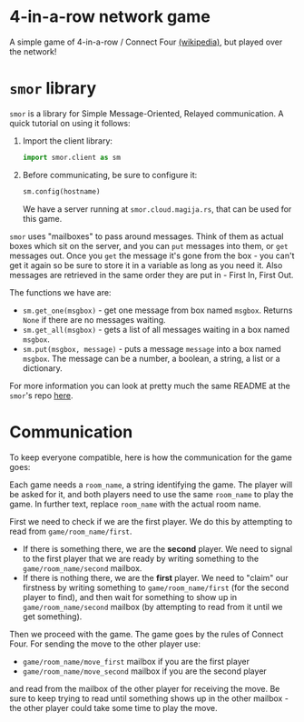 # 4-in-a-row network game

A simple game of 4-in-a-row / Connect Four [(wikipedia)](https://en.wikipedia.org/wiki/Connect_Four), but played over the network!

# `smor` library

`smor` is a library for Simple Message-Oriented, Relayed communication. A quick tutorial on using it follows:

1. Import the client library:
    ```py
    import smor.client as sm
    ```

2. Before communicating, be sure to configure it:
    ```py
    sm.config(hostname)
    ```

    We have a server running at `smor.cloud.magija.rs`, that can be used for this game.

`smor` uses "mailboxes" to pass around messages. Think of them as actual boxes which sit on the server, and you can `put` messages into them, or `get` messages out. Once you `get` the message it's gone from the box - you can't get it again so be sure to store it in a variable as long as you need it. Also messages are retrieved in the same order they are put in - First In, First Out.

The functions we have are:

  * `sm.get_one(msgbox)` - get one message from box named `msgbox`. 
    Returns `None` if there are no messages waiting.
  * `sm.get_all(msgbox)` - gets a list of all messages waiting in a box named `msgbox`.
  * `sm.put(msgbox, message)` - puts a message `message` into a box named `msgbox`. 
    The message can be a number, a boolean, a string, a list or a dictionary. 

For more information you can look at pretty much the same README at the `smor`'s repo [here](https://github.com/profMagija/smor).

# Communication

To keep everyone compatible, here is how the communication for the game goes:

Each game needs a `room_name`, a string identifying the game. The player will be asked for it, and both players need to use the same `room_name` to play the game. In further text, replace `room_name` with the actual room name.

First we need to check if we are the first player. We do this by attempting to read from `game/room_name/first`. 

  * If there is something there, we are the **second** player. 
    We need to signal to the first player that we are ready by writing something to the `game/room_name/second` mailbox.
  * If there is nothing there, we are the **first** player. 
    We need to "claim" our firstness by writing something to `game/room_name/first` (for the second player to find), and then wait for something to show up in `game/room_name/second` mailbox (by attempting to read from it until we get something).

Then we proceed with the game. The game goes by the rules of Connect Four. For sending the move to the other player use:
  * `game/room_name/move_first` mailbox if you are the first player
  * `game/room_name/move_second` mailbox if you are the second player

and read from the mailbox of the other player for receiving the move. Be sure to keep trying to read until something shows up in the other mailbox - the other player could take some time to play the move.


